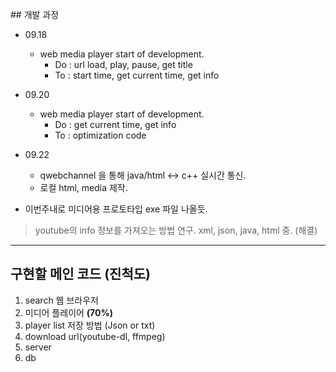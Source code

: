 ﻿﻿﻿﻿﻿﻿﻿﻿﻿﻿## 개발 과정+ 09.18     - web media player start of development.        + Do : url load, play, pause, get title        * To : start time, get current time, get info+ 09.20   - web media player start of development.        + Do : get current time, get info        * To : optimization code+ 09.22  - qwebchannel 을 통해 java/html <-> c++ 실시간 통신.  - 로컬 html, media 제작.* 이번주내로 미디어용 프로토타입 exe 파일 나올듯.> youtube의 info 정보를 가져오는 방법 연구. xml, json, java, html 중. (해결)---## 구현할 메인 코드 (진척도)1. search 웹 브라우저2. 미디어 플레이어 **(70%)**3. player list 저장 방법 (Json or txt)4. download url(youtube-dl, ffmpeg) 5. server6. db